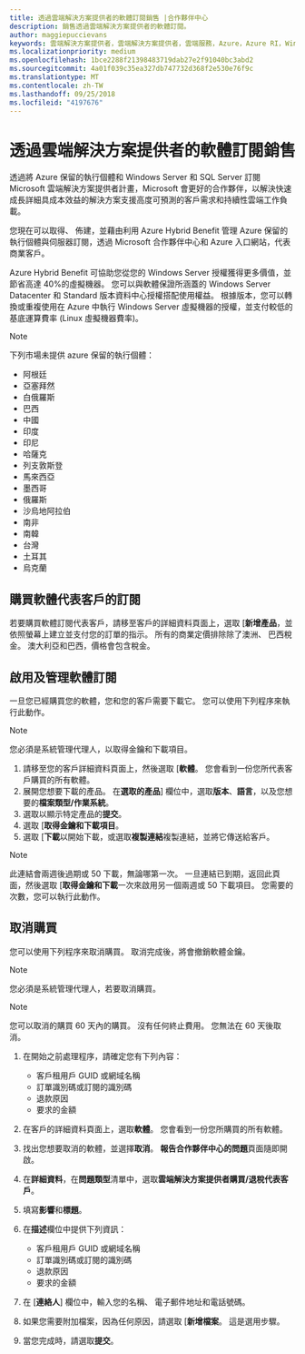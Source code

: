 ```yaml
---
title: 透過雲端解決方案提供者的軟體訂閱銷售 |合作夥伴中心
description: 銷售透過雲端解決方案提供者的軟體訂閱。
author: maggiepuccievans
keywords: 雲端解決方案提供者，雲端解決方案提供者，雲端服務，Azure，Azure RI，Windows Server、 SQL Server，軟體訂閱
ms.localizationpriority: medium
ms.openlocfilehash: 1bce2288f21398483719dab27e2f91040bc3abd2
ms.sourcegitcommit: 4a01f039c35ea327db747732d368f2e530e76f9c
ms.translationtype: MT
ms.contentlocale: zh-TW
ms.lasthandoff: 09/25/2018
ms.locfileid: "4197676"
---
```

# <a name="sell-software-subscriptions-through-csp"></a>透過雲端解決方案提供者的軟體訂閱銷售

透過將 Azure 保留的執行個體和 Windows Server 和 SQL Server 訂閱 Microsoft 雲端解決方案提供者計畫，Microsoft 會更好的合作夥伴，以解決快速成長詳細具成本效益的解決方案支援高度可預測的客戶需求和持續性雲端工作負載。 

您現在可以取得、 佈建，並藉由利用 Azure Hybrid Benefit 管理 Azure 保留的執行個體與伺服器訂閱，透過 Microsoft 合作夥伴中心和 Azure 入口網站，代表商業客戶。 

Azure Hybrid Benefit 可協助您從您的 Windows Server 授權獲得更多價值，並節省高達 40%的虛擬機器。 您可以與軟體保證所涵蓋的 Windows Server Datacenter 和 Standard 版本資料中心授權搭配使用權益。 根據版本，您可以轉換或重複使用在 Azure 中執行 Windows Server 虛擬機器的授權，並支付較低的基底運算費率 (Linux 虛擬機器費率)。

> [!NOTE]  
> 下列市場未提供 azure 保留的執行個體：  
> * 阿根廷
> * 亞塞拜然
> * 白俄羅斯
> * 巴西
> * 中國
> * 印度
> * 印尼
> * 哈薩克
> * 列支敦斯登
> * 馬來西亞
> * 墨西哥
> * 俄羅斯
> * 沙烏地阿拉伯
> * 南非
> * 南韓
> * 台灣
> * 土耳其
> * 烏克蘭

## <a name="buy-software-subscriptions-on-behalf-of-customers"></a>購買軟體代表客戶的訂閱

若要購買軟體訂閱代表客戶，請移至客戶的詳細資料頁面上，選取 [**新增產品**，並依照螢幕上建立並支付您的訂單的指示。 所有的商業定價排除除了澳洲、 巴西稅金。 澳大利亞和巴西，價格會包含稅金。


## <a name="activate-and-manage-software-subscriptions"></a>啟用及管理軟體訂閱

一旦您已經購買您的軟體，您和您的客戶需要下載它。 您可以使用下列程序來執行此動作。 

>[!NOTE]
>您必須是系統管理代理人，以取得金鑰和下載項目。 

1. 請移至您的客戶詳細資料頁面上，然後選取 [**軟體**。 您會看到一份您所代表客戶購買的所有軟體。 
2.  展開您想要下載的產品。 在**選取的產品**] 欄位中，選取**版本**、**語言**，以及您想要的**檔案類型/作業系統**。 
3.  選取以顯示特定產品的**提交**。 
4.  選取 [**取得金鑰和下載項目**。 
5.  選取 [**下載**以開始下載，或選取**複製連結**複製連結，並將它傳送給客戶。 

>[!NOTE]
>此連結會兩週後過期或 50 下載，無論哪第一次。 一旦連結已到期，返回此頁面，然後選取 [**取得金鑰和下載**一次來啟用另一個兩週或 50 下載項目。 您需要的次數，您可以執行此動作。 


## <a name="cancel-a-purchase"></a>取消購買
您可以使用下列程序來取消購買。 取消完成後，將會撤銷軟體金鑰。 

>[!NOTE]
>您必須是系統管理代理人，若要取消購買。 

>[!NOTE]
>您可以取消的購買 60 天內的購買。 沒有任何終止費用。 您無法在 60 天後取消。 

1.  在開始之前處理程序，請確定您有下列內容： 
    -   客戶租用戶 GUID 或網域名稱
    -   訂單識別碼或訂閱的識別碼
    -   退款原因
    -   要求的金額

2.  在客戶的詳細資料頁面上，選取**軟體**。 您會看到一份您所購買的所有軟體。 

3.  找出您想要取消的軟體，並選擇**取消**。 **報告合作夥伴中心的問題**頁面隨即開啟。 

4.  在**詳細資料**，在**問題類型**清單中，選取**雲端解決方案提供者購買/退稅代表客戶**。

5.  填寫**影響**和**標題**。 

6.  在**描述**欄位中提供下列資訊： 
    -   客戶租用戶 GUID 或網域名稱
    -   訂單識別碼或訂閱的識別碼
    -   退款原因
    -   要求的金額

7.  在 [**連絡人**] 欄位中，輸入您的名稱、 電子郵件地址和電話號碼。 

8.  如果您需要附加檔案，因為任何原因，請選取 [**新增檔案**。 這是選用步驟。 

9.  當您完成時，請選取**提交**。
